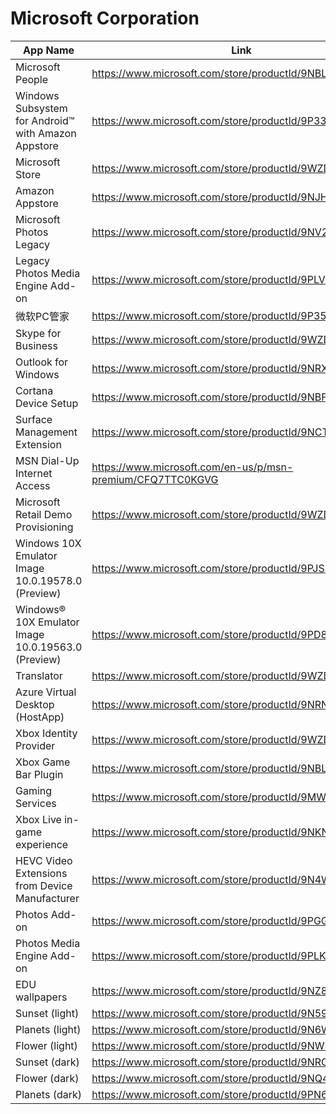 # Microsoft Corporation
| App Name | Link |
| --- | --- |
| Microsoft People | https://www.microsoft.com/store/productId/9NBLGGH10PG8 |
| Windows Subsystem for Android™ with Amazon Appstore | https://www.microsoft.com/store/productId/9P3395VX91NR |
| Microsoft Store | https://www.microsoft.com/store/productId/9WZDNCRFJBMP |
| Amazon Appstore | https://www.microsoft.com/store/productId/9NJHK44TTKSX |
| Microsoft Photos Legacy | https://www.microsoft.com/store/productId/9NV2L4XVMCXM |
| Legacy Photos Media Engine Add-on | https://www.microsoft.com/store/productId/9PLVPNGQ3HD1 |
| 微软PC管家 | https://www.microsoft.com/store/productId/9P35S3ZNMCHL |
| Skype for Business | https://www.microsoft.com/store/productId/9WZDNCRFJBB2 |
| Outlook for Windows | https://www.microsoft.com/store/productId/9NRX63209R7B |
| Cortana Device Setup | https://www.microsoft.com/store/productId/9NBFJPF436H3 |
| Surface Management Extension | https://www.microsoft.com/store/productId/9NCT159F4QVG |
| MSN Dial-Up Internet Access | https://www.microsoft.com/en-us/p/msn-premium/CFQ7TTC0KGVG |
| Microsoft Retail Demo Provisioning | https://www.microsoft.com/store/productId/9WZDNCRFJBLJ |
| Windows 10X Emulator Image 10.0.19578.0 (Preview) | https://www.microsoft.com/store/productId/9PJSS0PX0J6K |
| Windows® 10X Emulator Image 10.0.19563.0 (Preview) | https://www.microsoft.com/store/productId/9PD8VQGN8015 |
| Translator | https://www.microsoft.com/store/productId/9WZDNCRFJ3PG |
| Azure Virtual Desktop (HostApp) | https://www.microsoft.com/store/productId/9NRNM1N926MN |
| Xbox Identity Provider | https://www.microsoft.com/store/productId/9WZDNCRD1HKW |
| Xbox Game Bar Plugin | https://www.microsoft.com/store/productId/9NBLGGH537C2 |
| Gaming Services | https://www.microsoft.com/store/productId/9MWPM2CQNLHN |
| Xbox Live in-game experience | https://www.microsoft.com/store/productId/9NKNC0LD5NN6 |
| HEVC Video Extensions from Device Manufacturer | https://www.microsoft.com/store/productId/9N4WGH0Z6VHQ |
| Photos Add-on | https://www.microsoft.com/store/productId/9PGGJ4LF6SPV |
| Photos Media Engine Add-on | https://www.microsoft.com/store/productId/9PLK42WD0RC0 |
| EDU wallpapers | https://www.microsoft.com/store/productId/9NZ88MVPLGCJ |
| Sunset (light) | https://www.microsoft.com/store/productId/9N59DJPG2G18
| Planets (light) | https://www.microsoft.com/store/productId/9N6WZH11P7PH |
| Flower (light) | https://www.microsoft.com/store/productId/9NWHZJ3XFMJ7 |
| Sunset (dark) | https://www.microsoft.com/store/productId/9NRCB099Q5LV |
| Flower (dark) | https://www.microsoft.com/store/productId/9NQ48RCBQ4LM |
| Planets (dark) | https://www.microsoft.com/store/productId/9PN6SWSN93DC |